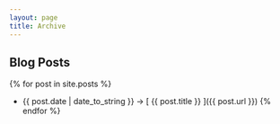 ```yaml
---
layout: page
title: Archive
---
```


## Blog Posts

{% for post in site.posts %}
  * {{ post.date | date_to_string }} &rarr; [ {{ post.title }} ]({{ post.url }})
{% endfor %}
